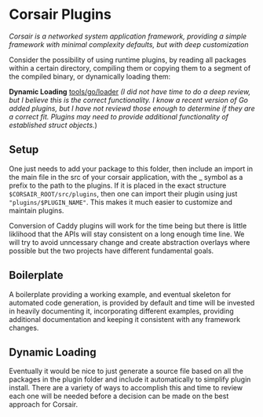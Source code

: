 # Corsair Plugins
*Corsair is a networked system application framework, providing a simple framework with minimal complexity defaults, but with deep customization*

Consider the possibility of using runtime plugins, by reading all packages within a certain directory, compiling them or copying them to a segment of the compiled binary, or dynamically loading them:

**Dynamic Loading** [tools/go/loader](https://godoc.org/golang.org/x/tools/go/loader)
*(I did not have time to do a deep review, but I believe this is the correct functionality. I know a recent version of Go added plugins, but I have not reviewd those enough to determine if they are a correct fit. Plugins may need to provide additional functionality of established struct objects.*)

## Setup
One just needs to add your package to this folder, then include an import in the main file in the src of your corsair application, with the _ symbol as a prefix to the path to the plugins. If it is placed in the exact structure `$CORSAIR_ROOT/src/plugins`, then one can import their plugin using just `"plugins/$PLUGIN_NAME"`. This makes it much easier to customize and maintain plugins. 

Conversion of Caddy plugins will work for the time being but there is little liklihood that the APIs will stay consistent on a long enough time line. We will try to avoid unncessary change and create abstraction overlays where possible but the two projects have different fundamental goals. 

## Boilerplate 
A boilerplate providing a working example, and eventual skeleton for automated code generation, is provided by default and time will be invested in heavily documenting it, incorporating different examples, providing additional documentation and keeping it consistent with any framework changes.


## Dynamic Loading
Eventually it would be nice to just generate a source file based on all the packages in the plugin folder and include it automatically to simplify plugin install. There are a variety of ways to accomplish this and time to review each one will be needed before a decision can be made on the best approach for Corsair.


